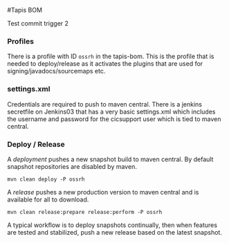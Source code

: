 #Tapis BOM

Test commit trigger 2

### Profiles

There is a profile with ID `ossrh` in the tapis-bom. This is the profile that is needed to deploy/release as it activates 
the plugins that are used for signing/javadocs/sourcemaps etc. 

### settings.xml

Credentials are required to push to maven central. There is a jenkins secretfile on Jenkins03 that has a very
basic settings.xml which includes the username and password for the cicsupport user which is tied to maven central. 


### Deploy / Release
A *deployment* pushes a new snapshot build to maven central. By default snapshot repositories are disabled by maven. 

    mvn clean deploy -P ossrh

A *release* pushes a new production version to maven central and is available for all to download.  
    
    mvn clean release:prepare release:perform -P ossrh

A typical workflow is to deploy snapshots continually, then when features are tested and stabilized, push a new
release based on the latest snapshot. 

